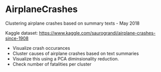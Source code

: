 # AirplaneCrashes
Clustering airplane crashes based on summary texts - May 2018

Kaggle dataset: https://www.kaggle.com/saurograndi/airplane-crashes-since-1908


- Visualize crash occurances
- Cluster causes of airplane crashes based on text summaries
- Visualize this using a PCA diminsionality reduction.
- Check number of fatalities per cluster
